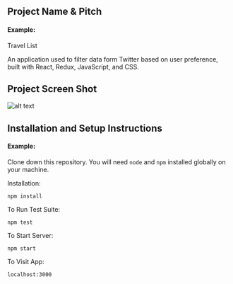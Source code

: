 ## Project Name & Pitch

#### Example:

Travel List 

An application used to filter data form Twitter based on user preference, built with React, Redux, JavaScript, and CSS.

## Project Screen Shot

![alt text](https://i.imgur.com/DG59Qiv.png)

## Installation and Setup Instructions

#### Example:  

Clone down this repository. You will need `node` and `npm` installed globally on your machine.  

Installation:

`npm install`  

To Run Test Suite:  

`npm test`  

To Start Server:

`npm start`  

To Visit App:

`localhost:3000`  
